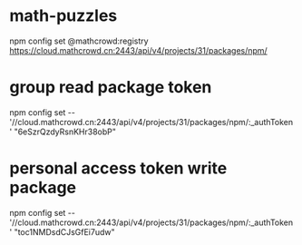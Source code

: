 # math-puzzles

npm config set @mathcrowd:registry https://cloud.mathcrowd.cn:2443/api/v4/projects/31/packages/npm/


# group read package token
npm config set -- '//cloud.mathcrowd.cn:2443/api/v4/projects/31/packages/npm/:_authToken' "6eSzrQzdyRsnKHr38obP"

# personal access token write package

npm config set -- '//cloud.mathcrowd.cn:2443/api/v4/projects/31/packages/npm/:_authToken' "toc1NMDsdCJsGfEi7udw"
